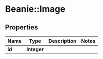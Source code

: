 # Beanie::Image

## Properties
Name | Type | Description | Notes
------------ | ------------- | ------------- | -------------
**id** | **Integer** |  | 


